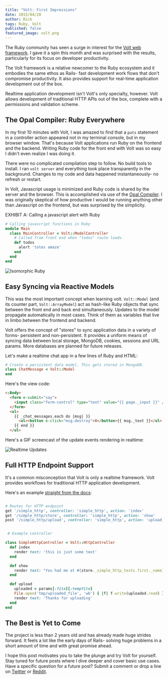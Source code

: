 ```yaml
---
title: "Volt: First Impressions"
date: 2015/04/28
author: Rick
tags: Ruby, Volt
published: false
featured_image: volt.png
---
```


The Ruby community has seen a surge in interest for the [Volt web framework](http://voltframework.com/). I gave it a spin this month and was surprised with the results, particularly for its focus on developer productivity.

The Volt framework is a relative newcomer to the Ruby ecosystem and it embodies the same ethos as Rails- fast development work flows that don't compromise productivity. It also provides support for real-time application development out of the box.

Realtime application development isn't Volt's only specialty, however. Volt allows development of traditional HTTP APIs out of the box, complete with a permissions and validation scheme.

## The Opal Compiler: Ruby Everywhere

In my first 10 minutes with Volt, I was amazed to find that a `puts` statement in a controller action appeared not in my terminal console, but in my browser window. That's because Volt applications run Ruby on the frontend and the backend. Writing Ruby code for the front end with Volt was so easy I didn't even realize I was doing it.

There were no complicated compilation step to follow. No build tools to install. I ran `volt server` and everything took place transparently in the background. Changes to my code and data happened instantaneously- no refresh or restart.

In Volt, Javascript usage is minimized and Ruby code is shared by the server and the browser. This is accomplished via use of the [Opal Compiler](http://opalrb.org/docs/compiled_ruby/). I was originally skeptical of how productive I would be running anything other than Javascript on the frontend, but was surprised by the simplicity.

EXHIBIT A: Calling a javascript alert with Ruby

```ruby
# Calling javascript functions in Ruby
module Main
  class MainController < Volt::ModelController
    # Called from front end when "todos" route loads.
    def todos
      alert 'totes amaze'
    end
  end
end
```

![Isomorphic Ruby](/images/blog/2015/volt-totes-amaze.png)

## Easy Syncing via Reactive Models

This was the most important concept when learning volt. `Volt::Model` (and its counter part, `Volt::ArrayModel`) act as hash-like Ruby objects that sync between the front end and back end simultaneously. Updates to the model propagate automatically in most cases. Think of them as variables that live in limbo between the frontend and backend.

Volt offers the concept of "stores" to sync application data in a variety of forms- persistent and non-persistent. It provides a uniform means of syncing data between local storage, MongoDB, cookies, sessions and URL params. More databases are planned for future releases.

Let's make a realtime chat app in a few lines of Ruby and HTML:

```ruby
# Create a persistent data model. This gets stored in MongoDB.
class ChatMessage < Volt::Model
end
```

Here's the view code:

```html
<:Body>
  <form e-submit="say">
    <input class="form-control" type="text" value="{{ page._input }}" />
  </form>
  <ul>
    {{ _chat_messages.each do |msg| }}
      <ul><button e-click="msg.destroy">X</button>{{ msg._text }}</ul>
    {{ end }}
  </ul>
```
Here's a GIF screencast of the update events rendering in realtime:

![Realtime Updates](/images/blog/2015/volt-animation.gif)

## Full HTTP Endpoint Support

It's a common misconception that Volt is only a realtime framework. Volt provides workflows for traditional HTTP application development.

Here's an example [straight from the docs](https://github.com/voltrb/volt/blob/1b692e70f4cea3b6b42f9e5c67f192f6447bff93/spec/apps/kitchen_sink/app/main/controllers/server/simple_http_controller.rb):

```ruby

# Routes for HTTP endpoint
get '/simple_http', controller: 'simple_http', action: 'index'
get '/simple_http/store', controller: 'simple_http', action: 'show'
post '/simple_http/upload', controller: 'simple_http', action: 'upload'

```


```ruby

 # Example controller

class SimpleHttpController < Volt::HttpController
  def index
    render text: 'this is just some text'
  end

  def show
    render text: "You had me at #{store._simple_http_tests.first._name}"
  end

  def upload
    uploaded = params[:file][:tempfile]
    File.open('tmp/uploaded_file', 'wb') { |f| f.write(uploaded.read) }
    render text: 'Thanks for uploading'
  end
end
```

## The Best is Yet to Come

The project is less than 2 years old and has already made huge strides forward. It feels a lot like the early days of Rails- solving huge problems in a short amount of time and with great promise ahead.

I hope this post motivates you to take the plunge and try Volt for yourself. Stay tuned for future posts where I dive deeper and cover basic use cases. Have a specific question for a future post? Submit a comment or drop a line on [Twitter](https://twitter.com/datamelon) or [Reddit](https://www.reddit.com/user/rickcarlino).
